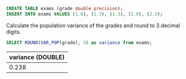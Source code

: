 ``` sql
CREATE TABLE exams (grade double precision);
INSERT INTO exams VALUES (1.0), (1.3), (1.3), (2.0), (2.3);
```

Calculate the population variance of the grades and round to 3 decimal digits.
``` sql
SELECT ROUND(VAR_POP(grade), 3) as variance from exams;
```

| variance (DOUBLE) |
| :--- |
| 0.238 |